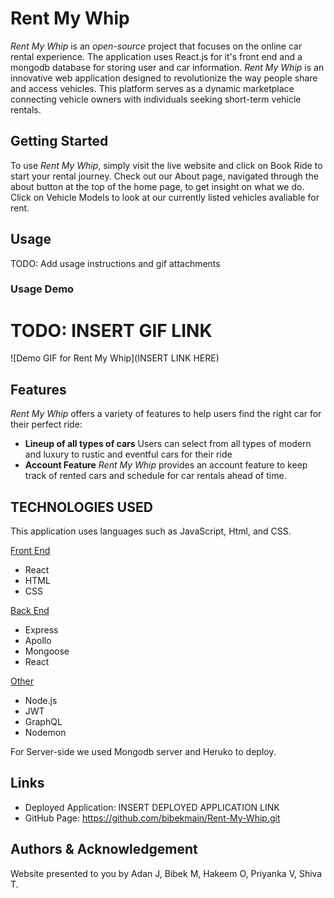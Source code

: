 # Rent My Whip

*Rent My Whip* is an *open-source* project that focuses on the online car rental experience. The application uses React.js for it's front end and a mongodb database for storing user and car information. *Rent My Whip* is an innovative web application designed to revolutionize the way people share and access vehicles. This platform serves as a dynamic marketplace connecting vehicle owners with individuals seeking short-term vehicle rentals.

## Getting Started
To use *Rent My Whip*, simply visit the live website and click on Book Ride to start your rental journey. Check out our About page, navigated through the about button at the top of the home page, to get insight on what we do. Click on Vehicle Models to look at our currently listed vehicles avaliable for rent. 
 
## Usage
TODO: Add usage instructions and gif attachments

### Usage Demo
# TODO: INSERT GIF LINK
![Demo GIF for Rent My Whip](INSERT LINK HERE) 

## Features
*Rent My Whip* offers a variety of features to help users find the right car for their perfect ride:

- **Lineup of all types of cars** Users can select from all types of modern and luxury to rustic and eventful cars for their ride
- **Account Feature** *Rent My Whip* provides an account feature to keep track of rented cars and schedule for car rentals ahead of time.

## TECHNOLOGIES USED
This application uses languages such as JavaScript, Html, and CSS.

<ins>Front End<ins>
- React
- HTML
- CSS

<ins>Back End</ins>
- Express
- Apollo
- Mongoose
- React

<ins>Other<ins>
- Node.js
- JWT
- GraphQL
- Nodemon

For Server-side we used Mongodb server and Heruko to deploy. 

## Links
* Deployed Application: INSERT DEPLOYED APPLICATION LINK
* GitHub Page: https://github.com/bibekmain/Rent-My-Whip.git

## Authors & Acknowledgement
Website presented to you by Adan J, Bibek M, Hakeem O, Priyanka V, Shiva T.
